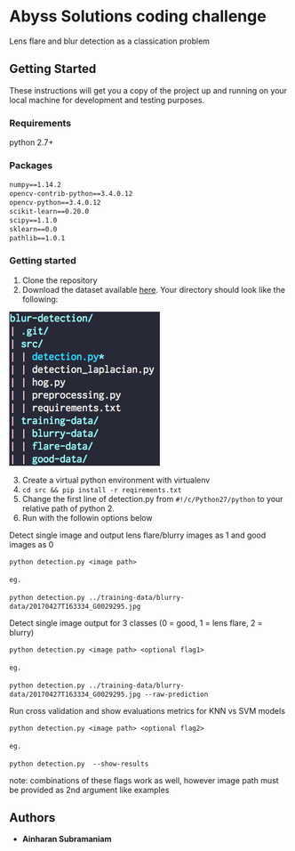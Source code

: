# Abyss Solutions coding challenge

Lens flare and blur detection as a classication problem

## Getting Started

These instructions will get you a copy of the project up and running on your local machine for development and testing purposes.

### Requirements
python 2.7+

### Packages

```
numpy==1.14.2
opencv-contrib-python==3.4.0.12
opencv-python==3.4.0.12
scikit-learn==0.20.0
scipy==1.1.0
sklearn==0.0
pathlib==1.0.1
```

### Getting started
1. Clone the repository
2. Download the dataset available [here][dataset]. Your directory should look like the following:

![](dir_instructions.png)

3. Create a virtual python environment with virtualenv
4. `cd src && pip install -r reqirements.txt`
5. Change the first line of detection.py from `#!/c/Python27/python` to your relative path of python 2.
6. Run with the followin options below

Detect single image and output lens flare/blurry images as 1 and good images as 0
```
python detection.py <image path> 

eg.

python detection.py ../training-data/blurry-data/20170427T163334_G0029295.jpg 

```

Detect single image output for 3 classes  (0 = good, 1 = lens flare, 2 = blurry)
```
python detection.py <image path> <optional flag1> 

eg.

python detection.py ../training-data/blurry-data/20170427T163334_G0029295.jpg --raw-prediction

```

Run cross validation and show evaluations metrics for KNN vs SVM models
```
python detection.py <image path> <optional flag2> 

eg.

python detection.py  --show-results

```
note: combinations of these flags work as well, however image path must be provided as 2nd argument like examples
## Authors

* **Ainharan Subramaniam**

<!-- Markdown link & img dfn's -->
[dataset]: https://drive.google.com/drive/folders/1Ysre8j7b1pnfcTjRORZHBVyv7FkGfGV6?usp=sharing
